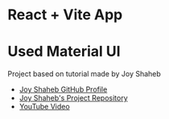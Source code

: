 # React + Vite App
# Used Material UI


Project based on tutorial made by Joy Shaheb

- [Joy Shaheb GitHub Profile](https://github.com/JoyShaheb)
- [Joy Shaheb's Project Repository](https://github.com/JoyShaheb/mortgage-calculator-tutorial)
- [YouTube Video](https://www.youtube.com/watch?v=uluphP4xXD8)
